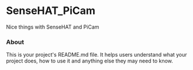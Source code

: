 SenseHAT_PiCam
==============

Nice things with SenseHAT and PiCam

### About

This is your project's README.md file. It helps users understand what your
project does, how to use it and anything else they may need to know.